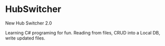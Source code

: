 # HubSwitcher
New Hub Switcher 2.0

Learning C# programing for fun.
Reading from files, CRUD into a Local DB, write updated files. 

